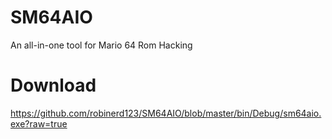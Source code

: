 # SM64AIO
An all-in-one tool for Mario 64 Rom Hacking

# Download
https://github.com/robinerd123/SM64AIO/blob/master/bin/Debug/sm64aio.exe?raw=true
